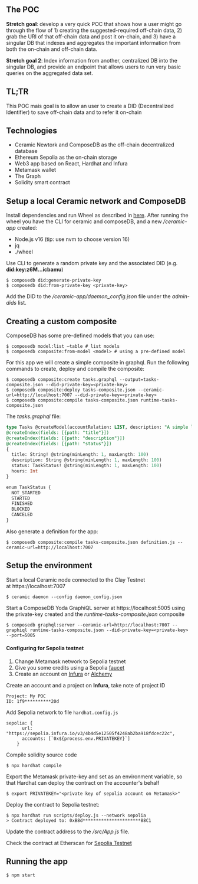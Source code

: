 ## The POC

**Stretch goal**: develop a very quick POC that shows how a user might go through the flow of 1) creating the suggested-required off-chain data, 2) grab the URI of that off-chain data and post it on-chain, and 3) have a singular DB that indexes and aggregates the important information from both the on-chain and off-chain data.

**Stretch goal 2**: Index information from another, centralized DB into the singular DB, and provide an endpoint that allows users to run very basic queries on the aggregated data set.

## TL;TR

This POC mais goal is to allow an user to create a DID (Decentralized Identifier) to save off-chain data and to refer it on-chain

## Technologies

- Ceramic Newtork and ComposeDB as the off-chain decentralized database
- Ethereum Sepolia as the on-chain storage
- Web3 app based on React, Hardhat and Infura
- Metamask wallet
- The Graph
- Solidity smart contract

## Setup a local Ceramic network and ComposeDB

Install dependencies and run Wheel as described in [here](https://composedb.js.org/docs/0.5.x/set-up-your-environment). After running the wheel you have the CLI for ceramic and composeDB, and a new */ceramic-app* created:

- Node.js v16 (tip: use nvm to choose version 16)
- jq
- ./wheel

Use CLI to generate a random private key and the associated DID (e.g. **did\:key:z6M...icbamu**)
```
$ composedb did:generate-private-key
$ composedb did:from-private-key <private-key>
```

Add the DID to the */ceramic-app/daemon_config.json* file under the *admin-dids* list.

## Creating a custom composite

ComposeDB has some pre-defined models that you can use:
```
$ composedb model:list –table # list models
$ composedb composite:from-model <model> # using a pre-defined model
```

For this app we will create a simple composite in graphql. Run the following commands to create, deploy and compile the composite:

```
$ composedb composite:create tasks.graphql --output=tasks-composite.json --did-private-key=<private-key>
$ composedb composite:deploy tasks-composite.json --ceramic-url=http://localhost:7007 --did-private-key=<private-key>
$ composedb composite:compile tasks-composite.json runtime-tasks-composite.json
```

The *tasks.graphql* file:

```sql
type Tasks @createModel(accountRelation: LIST, description: "A simple list of Tasks")
@createIndex(fields: [{path: "title"}])
@createIndex(fields: [{path: "description"}])
@createIndex(fields: [{path: "status"}])
{
  title: String! @string(minLength: 1, maxLength: 100)
  description: String @string(minLength: 1, maxLength: 100)
  status: TaskStatus! @string(minLength: 1, maxLength: 100)
  hours: Int
}

enum TaskStatus {
  NOT_STARTED
  STARTED
  FINISHED
  BLOCKED
  CANCELED
}
```

Also generate a definition for the app:

```
$ composedb composite:compile tasks-composite.json definition.js --ceramic-url=http://localhost:7007 
```

## Setup the environment

Start a local Ceramic node connected to the Clay Testnet at https://localhost:7007
```
$ ceramic daemon --config daemon_config.json
```

Start a ComposeDB Yoda GraphiQL server at https://localhost:5005 using the private-key created and the *runtime-tasks-composite.json* composite
```
$ composedb graphql:server --ceramic-url=http://localhost:7007 --graphiql runtime-tasks-composite.json --did-private-key=<private-key> --port=5005
```

#### Configuring for Sepolia testnet

1. Change Metamask network to Sepolia testnet
2. Give you some credits using a Sepolia [faucet](https://sepoliafaucet.com/)
3. Create an account on [Infura](https://infura.io) or [Alchemy](https://www.alchemy.com)

Create an account and a project on **Infura**, take note of project ID
```
Project: My POC
ID: 1f9**********20d
```

Add Sepolia network to file ```hardhat.config.js```
```
sepolia: {
      url: "https://sepolia.infura.io/v3/4b4d5e12505f4248ab2ba918fdcec22c",
      accounts: [`0x${process.env.PRIVATEKEY}`]
    }
```

Compile solidity source code 
```
$ npx hardhat compile
```

Export the Metamask private-key and set as an environment variable, so that Hardhat can deploy the contract on the accounter's behalf
```
$ export PRIVATEKEY="<private key of sepolia account on Metamask>"
```

Deploy the contract to Sepolia testnet:
```
$ npx hardhat run scripts/deploy.js --network sepolia
> Contract deployed to: 0xB8d**********************88C1
```

Update the contract address to the */src/App.js* file.

Check the contract at Etherscan for [Sepolia Testnet](https://sepolia.etherscan.io)

## Running the app

```
$ npm start
```